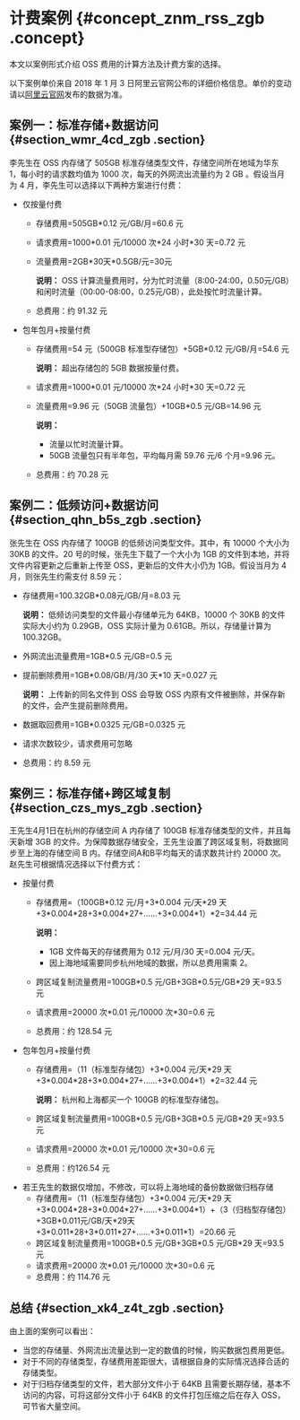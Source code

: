 # 计费案例 {#concept_znm_rss_zgb .concept}

本文以案例形式介绍 OSS 费用的计算方法及计费方案的选择。

以下案例单价来自 2018 年 1 月 3 日阿里云官网公布的详细价格信息。单价的变动请以[阿里云官网](https://www.aliyun.com/price/product#/oss/detail)发布的数据为准。

## 案例一：标准存储+数据访问 {#section_wmr_4cd_zgb .section}

李先生在 OSS 内存储了 505GB 标准存储类型文件，存储空间所在地域为华东 1，每小时的请求数均值为 1000 次，每天的外网流出流量约为 2 GB 。假设当月为 4 月，李先生可以选择以下两种方案进行付费：

-   仅按量付费
    -   存储费用=505GB\*0.12 元/GB/月=60.6 元
    -   请求费用=1000\*0.01 元/10000 次\*24 小时\*30 天=0.72 元
    -   流量费用=2GB\*30天\*0.5GB/元=30元

        **说明：** OSS 计算流量费用时，分为忙时流量（8:00-24:00，0.50元/GB）和闲时流量（00:00-08:00，0.25元/GB），此处按忙时流量计算。

    -   总费用：约 91.32 元
-   包年包月+按量付费
    -   存储费用=54 元（500GB 标准型存储包）+5GB\*0.12 元/GB/月=54.6 元

        **说明：** 超出存储包的 5GB 数据按量付费。

    -   请求费用=1000\*0.01 元/10000 次\*24 小时\*30 天=0.72 元
    -   流量费用=9.96 元（50GB 流量包）+10GB\*0.5 元/GB=14.96 元

        **说明：** 

        -   流量以忙时流量计算。
        -   50GB 流量包只有半年包，平均每月需 59.76 元/6 个月=9.96 元。
    -   总费用：约 70.28 元

## 案例二：低频访问+数据访问 {#section_qhn_b5s_zgb .section}

张先生在 OSS 内存储了 100GB 的低频访问类型文件。其中，有 10000 个大小为 30KB 的文件。20 号的时候，张先生下载了一个大小为 1GB 的文件到本地，并将文件内容更新之后重新上传至 OSS，更新后的文件大小仍为 1GB。假设当月为 4 月，则张先生约需支付 8.59 元：

-   存储费用=100.32GB\*0.08元/GB/月=8.03 元

    **说明：** 低频访问类型的文件最小存储单元为 64KB，10000 个 30KB 的文件实际大小约为 0.29GB，OSS 实际计量为 0.61GB。所以，存储量计算为 100.32GB。

-   外网流出流量费用=1GB\*0.5 元/GB=0.5 元
-   提前删除费用=1GB\*0.08/GB/月/30 天\*10 天=0.027 元

    **说明：** 上传新的同名文件到 OSS 会导致 OSS 内原有文件被删除，并保存新的文件，会产生提前删除费用。

-   数据取回费用=1GB\*0.0325 元/GB=0.0325 元
-   请求次数较少，请求费用可忽略
-   总费用：约 8.59 元

## 案例三：标准存储+跨区域复制 {#section_czs_mys_zgb .section}

王先生4月1日在杭州的存储空间 A 内存储了 100GB 标准存储类型的文件，并且每天新增 3GB 的文件。为保障数据存储安全，王先生设置了跨区域复制，将数据同步至上海的存储空间 B 内。存储空间A和B平均每天的请求数共计约 20000 次。赵先生可根据情况选择以下付费方式：

-   按量付费
    -   存储费用=（100GB\*0.12 元/月+3\*0.004 元/天\*29 天+3\*0.004\*28+3\*0.004\*27+......+3\*0.004\*1）\*2=34.44 元

        **说明：** 

        -   1GB 文件每天的存储费用为 0.12 元/月/30 天=0.004 元/天。
        -   因上海地域需要同步杭州地域的数据，所以总费用需乘 2。
    -   跨区域复制流量费用=100GB\*0.5 元/GB+3GB\*0.5元/GB\*29 天=93.5 元
    -   请求费用=20000 次\*0.01 元/10000 次\*30=0.6 元
    -   总费用：约 128.54 元
-   包年包月+按量付费
    -   存储费用=（11（标准型存储包）+3\*0.004 元/天\*29 天+3\*0.004\*28+3\*0.004\*27+......+3\*0.004\*1）\*2=32.44 元

        **说明：** 杭州和上海都买一个 100GB 的标准型存储包。

    -   跨区域复制流量费用=100GB\*0.5 元/GB+3GB\*0.5 元/GB\*29 天=93.5 元
    -   请求费用=20000 次\*0.01 元/10000 次\*30=0.6 元
    -   总费用：约126.54 元
-   若王先生的数据仅增加，不修改，可以将上海地域的备份数据做归档存储
    -   存储费用=（11（标准型存储包）+3\*0.004 元/天\*29 天+3\*0.004\*28+3\*0.004\*27+......+3\*0.004\*1）+（3（归档型存储包）+3GB\*0.011元/GB/天\*29天+3\*0.011\*28+3\*0.011\*27+......+3\*0.011\*1）=20.66 元
    -   跨区域复制流量费用=100GB\*0.5 元/GB+3GB\*0.5 元/GB\*29 天=93.5 元
    -   请求费用=20000 次\*0.01 元/10000 次\*30=0.6 元
    -   总费用：约 114.76 元

## 总结 {#section_xk4_z4t_zgb .section}

由上面的案例可以看出：

-   当您的存储量、外网流出流量达到一定的数值的时候，购买数据包费用更低。
-   对于不同的存储类型，存储费用差距很大，请根据自身的实际情况选择合适的存储类型。
-   对于归档存储类型的文件，若大部分文件小于 64KB 且需要长期存储，基本不访问的内容，可将这部分文件小于 64KB 的文件打包压缩之后在存入 OSS，可节省大量空间。

